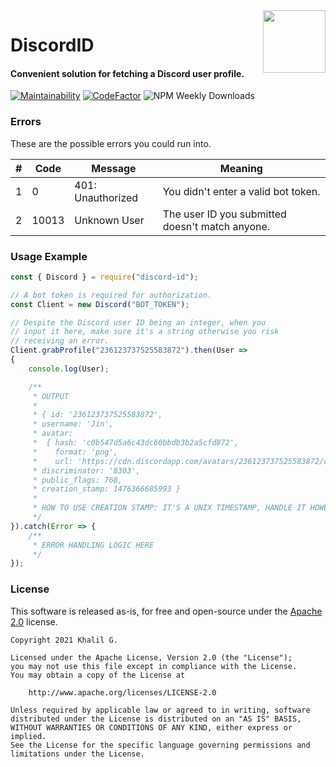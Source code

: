 <img align="right" width="100" height="100" src="https://discord.com/assets/41484d92c876f76b20c7f746221e8151.svg">

# DiscordID
#### Convenient solution for fetching a Discord user profile.
[![Maintainability](https://img.shields.io/codeclimate/maintainability/Jinzulen/DiscordID?style=for-the-badge)](https://codeclimate.com/github/Jinzulen/DiscordID/maintainability) [![CodeFactor](https://www.codefactor.io/repository/github/jinzulen/discordid/badge?style=for-the-badge)](https://www.codefactor.io/repository/github/jinzulen/discordid) ![NPM Weekly Downloads](https://img.shields.io/npm/dm/discord-id.svg?style=for-the-badge)

### Errors
These are the possible errors you could run into.

| # | Code | Message | Meaning
--- | --- | --- | ---
1 | 0 | 401: Unauthorized | You didn't enter a valid bot token.
2 | 10013 | Unknown User | The user ID you submitted doesn't match anyone.

### Usage Example
```js
const { Discord } = require("discord-id");

// A bot token is required for authorization.
const Client = new Discord("BOT_TOKEN");

// Despite the Discord user ID being an integer, when you
// input it here, make sure it's a string otherwise you risk
// receiving an error.
Client.grabProfile("236123737525583872").then(User =>
{
    console.log(User);

    /**
     * OUTPUT
     * 
     * { id: '236123737525583872',
     * username: 'Jin',
     * avatar:
     *  { hash: 'c0b547d5a6c43dc60bbdb3b2a5cfd872',
     *    format: 'png',
     *    url: 'https://cdn.discordapp.com/avatars/236123737525583872/c0b547d5a6c43dc60bbdb3b2a5cfd872.png?size=1024' },
     * discriminator: '8303',
     * public_flags: 768,
     * creation_stamp: 1476366685993 }
     * 
     * HOW TO USE CREATION STAMP: IT'S A UNIX TIMESTAMP, HANDLE IT HOWEVER YOU WANT.
     */
}).catch(Error => {
    /**
     * ERROR HANDLING LOGIC HERE
     */
});
```

### License
This software is released as-is, for free and open-source under the [Apache 2.0](https://www.apache.org/licenses/LICENSE-2.0.html) license.

```
Copyright 2021 Khalil G.

Licensed under the Apache License, Version 2.0 (the "License");
you may not use this file except in compliance with the License.
You may obtain a copy of the License at

    http://www.apache.org/licenses/LICENSE-2.0

Unless required by applicable law or agreed to in writing, software
distributed under the License is distributed on an "AS IS" BASIS,
WITHOUT WARRANTIES OR CONDITIONS OF ANY KIND, either express or implied.
See the License for the specific language governing permissions and
limitations under the License.
```